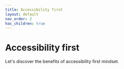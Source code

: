 ```yaml
---
title: Accessibility first 
layout: default
nav_order: 2
has_children: true
---
```


# Accessibility first

Let's discover the benefits of accessibility first mindset.

